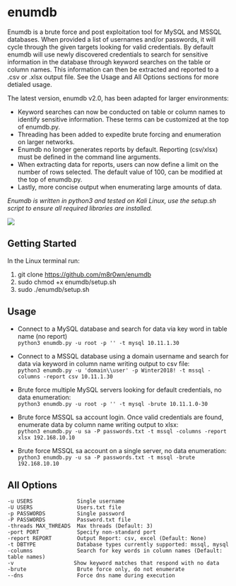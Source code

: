 # enumdb
Enumdb is a brute force and post exploitation tool for MySQL and MSSQL databases. When provided a list of usernames and/or passwords, it will cycle through the given targets looking for valid credentials. By default enumdb will use newly discovered credentials to search for sensitive information in the database through keyword searches on the table or column names. This information can then be extracted and reported to a .csv or .xlsx output file. See the Usage and All Options sections for more detialed usage.

The latest version, enumdb v2.0, has been adapted for larger environments:
* Keyword searches can now be conducted on table or column names to identify sensitive information. These terms can be customized at the top of enumdb.py.
* Threading has been added to expedite brute forcing and enumeration on larger networks.
* Enumdb no longer generates reports by default. Reporting (csv/xlsx) must be defined in the command line arguments.
* When extracting data for reports, users can now define a limit on the number of rows selected. The default value of 100, can be modified at the top of enumdb.py.
* Lastly, more concise output when enumerating large amounts of data.

*Enumdb is written in python3 and tested on Kali Linux, use the setup.sh script to ensure all required libraries are installed.*

![](https://user-images.githubusercontent.com/13889819/35242124-ad8e3d9e-ff86-11e7-8f50-bfe2f20160cd.gif)

## Getting Started
In the Linux terminal run:
1. git clone https://github.com/m8r0wn/enumdb
2. sudo chmod +x enumdb/setup.sh
3. sudo ./enumdb/setup.sh

## Usage
* Connect to a MySQL database and search for data via key word in table name (no report)<br>
`python3 enumdb.py -u root -p '' -t mysql 10.11.1.30`

* Connect to a MSSQL database using a domain username and search for data via keyword in column name writing output to csv file:<br>
`python3 enumdb.py -u 'domain\\user' -p Winter2018! -t mssql -columns -report csv 10.11.1.30`

* Brute force multiple MySQL servers looking for default credentials, no data enumeration:<br>
`python3 enumdb.py -u root -p '' -t mysql -brute 10.11.1.0-30`

* Brute force MSSQL sa account login. Once valid credentials are found, enumerate data by column name writing output to xlsx:<br>
`python3 enumdb.py -u sa -P passwords.txt -t mssql -columns -report xlsx 192.168.10.10`

* Brute force MSSQL sa account on a single server, no data enumeration:<br>
`python3 enumdb.py -u sa -P passwords.txt -t mssql -brute 192.168.10.10`

## All Options
    -u USERS              Single username
    -U USERS              Users.txt file
    -p PASSWORDS          Single password
    -P PASSWORDS          Password.txt file
    -threads MAX_THREADS  Max threads (Default: 3)
    -port PORT            Specify non-standard port
    -report REPORT        Output Report: csv, excel (Default: None)
    -t DBTYPE             Database types currently supported: mssql, mysql
    -columns              Search for key words in column names (Default: table names)
    ﻿-v                   Show keyword matches that respond with no data
    -brute                Brute force only, do not enumerate
    --dns                 Force dns name during execution
